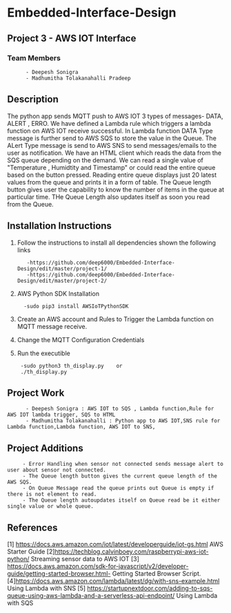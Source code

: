 # Embedded-Interface-Design

## Project 3 - AWS IOT Interface

### Team Members
          - Deepesh Sonigra
          - Madhumitha Tolakanahalli Pradeep

## Description 

The python app sends MQTT push to AWS IOT 3 types of messages- DATA, ALERT , ERRO. We have defined a Lambda rule which triggers a lambda function on AWS IOT receive successful. In Lambda function DATA Type message is further send to AWS SQS to store the value in the Queue. The ALert Type message is send to AWS SNS to send messages/emails to the user as notification. We have an HTML client which reads the data from the SQS queue depending on the demand. We can read a single value of "Temperature , Humidtity and Timestamp" or could read the entire queue based on the button pressed. Reading entire queue displays just 20 latest values from the queue and prints it in a form of table. The Queue length button gives user the capability to know the number of items in the queue at particular time. THe Queue Length also updates itself as soon you read from the Queue. 
          
## Installation Instructions 

1) Follow the instructions to install all dependencies shown the following links

          -https://github.com/deep6000/Embedded-Interface-Design/edit/master/project-1/
          -https://github.com/deep6000/Embedded-Interface-Design/edit/master/project-2/
 
 2) AWS Python SDK Installation
 
          -sudo pip3 install AWSIoTPythonSDK
 
 3) Create an AWS account and Rules to Trigger the Lambda function on MQTT message receive.
          
 4) Change the MQTT Configuration Credentials 
         
 5) Run the executible
         
         -sudo python3 th_display.py    or
         ./th_display.py
 
 ## Project Work
          - Deepesh Sonigra : AWS IOT to SQS , Lambda function,Rule for AWS IOT lambda trigger, SQS to HTML
          - Madhumitha Tolakanahalli : Python app to AWS IOT,SNS rule for Lambda function,Lambda function, AWS IOT to SNS, 
          
 ## Project Additions
         
         - Error Handling when sensor not connected sends message alert to user about sensor not connected.
         - The Queue length button gives the current queue length of the AWS SQS.
         - On Queue Message read the queue prints out Queue is empty if there is not element to read.
         - The Queue length autoupdates itself on Queue read be it either single value or whole queue.
        
 ## References
 [1] https://docs.aws.amazon.com/iot/latest/developerguide/iot-gs.html AWS Starter Guide
 [2]https://techblog.calvinboey.com/raspberrypi-aws-iot-python/ Streaming sensor data to AWS IOT
 [3] https://docs.aws.amazon.com/sdk-for-javascript/v2/developer-guide/getting-started-browser.html- Getting Started Browser Script.
 [4]https://docs.aws.amazon.com/lambda/latest/dg/with-sns-example.html Using Lambda with SNS
 [5] https://startupnextdoor.com/adding-to-sqs-queue-using-aws-lambda-and-a-serverless-api-endpoint/ Using Lambda with SQS

